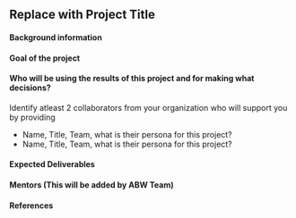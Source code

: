## Replace with Project Title

#### Background information

#### Goal of the project

#### Who will be using the results of this project and for making what decisions?

Identify atleast 2 collaborators from your organization who will support you by providing
- Name, Title, Team, what is their persona for this project?
- Name, Title, Team, what is their persona for this project?

#### Expected Deliverables

#### Mentors (This will be added by ABW Team)

#### References

